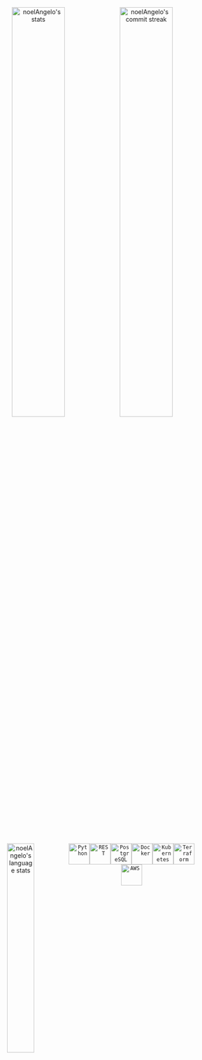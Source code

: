 <div align="center" style="text-align:center"><a href="#" onclick="return!1"><img width="49%" src="https://github-readme-stats.vercel.app/api/?username=noelAngelo&show_icons=true&theme=vue&bg_color=0000&count_private=true&hide_border=true" alt="noelAngelo's stats"></a><a href="#" onclick="return!1"><img width="49%" src="https://github-readme-streak-stats.herokuapp.com/?user=noelAngelo&theme=vue&background=0000&hide_border=true" alt="noelAngelo's commit streak"></a><a href="#" onclick="return!1"><img width="35%" align="left" src="https://github-readme-stats.vercel.app/api/top-langs/?username=noelAngelo&layout=compact&bg_color=0000&theme=vue&show_icons=true&locale=en&hide_border=true" alt="noelAngelo's language stats"></a><br><div align="center"><code><img height="48" src="https://user-images.githubusercontent.com/25181517/183423507-c056a6f9-1ba8-4312-a350-19bcbc5a8697.png" alt="Python" title="Python"></code><code><img height="48" src="https://user-images.githubusercontent.com/25181517/192107858-fe19f043-c502-4009-8c47-476fc89718ad.png" alt="REST" title="REST"></code><code><img height="48" src="https://user-images.githubusercontent.com/25181517/117208740-bfb78400-adf5-11eb-97bb-09072b6bedfc.png" alt="PostgreSQL" title="PostgreSQL"></code><code><img height="48" src="https://user-images.githubusercontent.com/25181517/117207330-263ba280-adf4-11eb-9b97-0ac5b40bc3be.png" alt="Docker" title="Docker"></code><code><img height="48" src="https://user-images.githubusercontent.com/25181517/182534006-037f08b5-8e7b-4e5f-96b6-5d2a5558fa85.png" alt="Kubernetes" title="Kubernetes"></code><code><img height="48" src="https://user-images.githubusercontent.com/25181517/183345121-36788a6e-5462-424a-be67-af1ebeda79a2.png" alt="Terraform" title="Terraform"></code><code><img height="48" src="https://user-images.githubusercontent.com/25181517/183896132-54262f2e-6d98-41e3-8888-e40ab5a17326.png" alt="AWS" title="AWS"></code></div></div>
